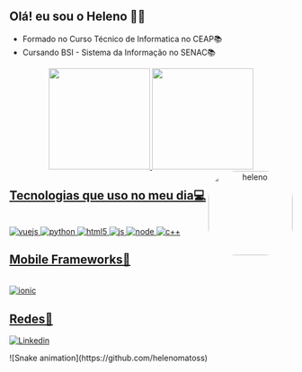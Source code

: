 ## Olá! eu sou o Heleno 👋🤖
* Formado no Curso Técnico de Informatica no CEAP📚
* Cursando BSI - Sistema da Informação no SENAC📚

<div align="center">
  <a href="https://github.com/helenomatoss">
  <img height="180px" src="https://github-readme-stats.vercel.app/api/top-langs/?username=helenomatoss&layout=compact&langs_count=7&theme=radical"/>
  <img height="180px" src="https://github-readme-stats.vercel.app/api?username=helenomatoss&show_icons=true&theme=radical&include_all_commits=true&count_private=true"/>
   <img align="right" alt="heleno" height="150" style="border-radius:50px;" src="https://i.pinimg.com/originals/db/e5/80/dbe580a41b7a5264dfeed3b0e10f6d98.jpg">
</div>

## Tecnologias que uso no meu dia💻
<div style="display: inline_block"><br/>
<img aling="center" alt="vuejs" src="https://img.shields.io/badge/Vue.js-35495E?style=for-the-badge&logo=vue.js&logoColor=4FC08D">
<img aling="center" alt="python" src="https://img.shields.io/badge/Python-3776AB?style=for-the-badge&logo=python&logoColor=white">
<img aling="center" alt="html5" src="https://img.shields.io/badge/HTML5-E34F26?style=for-the-badge&logo=html5&logoColor=white">
<img aling="center" alt="js" src="https://img.shields.io/badge/JavaScript-F7DF1E?style=for-the-badge&logo=javascript&logoColor=black">
<img aling="center" alt="node" src="https://img.shields.io/badge/Node.js-43853D?style=for-the-badge&logo=node.js&logoColor=white">
<img aling="center" alt="c++" src="https://img.shields.io/badge/C%2B%2B-00599C?style=for-the-badge&logo=c%2B%2B&logoColor=white">
</div>
  
## Mobile Frameworks📶
<div style="display: inline_block"><br/>
<img aling="center" alt="ionic" src="https://img.shields.io/badge/Ionic-3880FF?style=for-the-badge&logo=ionic&logoColor=white">
</div>

## Redes📲
 
[![Linkedin](https://img.shields.io/badge/LinkedIn-0077B5?style=for-the-badge&logo=linkedin&logoColor=white)](https://www.linkedin.com/in/heleno-vitor-matos-leite-993684211/)
  
  <div>
    ![Snake animation](https://github.com/helenomatoss)
    </div>

